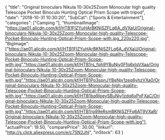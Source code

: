 {
	"title": "Original binoculars Nikula 10-30x25Zoom Monocular high quality Telescope Pocket Binoculo Hunting Optical Prism Scope with tripod",
	"date": "2018-10-31 10:30:20",
	"SubCat": ["Sports & Entertainment"],
	"categories": ["Camping "],
	"thumbnailImage": "https://ae01.alicdn.com/kf/HTB1FIZYuHArBKNjSZFLq6A_dVXaU/Original-binoculars-Nikula-10-30x25Zoom-Monocular-high-quality-Telescope-Pocket-Binoculo-Hunting-Optical-Prism-Scope-with.jpg_220x220.jpg",
	"BigImage": ["https://ae01.alicdn.com/kf/HTB1FIZYuHArBKNjSZFLq6A_dVXaU/Original-binoculars-Nikula-10-30x25Zoom-Monocular-high-quality-Telescope-Pocket-Binoculo-Hunting-Optical-Prism-Scope-with.jpg","https://ae01.alicdn.com/kf/HTB1rs_fph9YBuNjy0Ffq6xIsVXaa/Original-binoculars-Nikula-10-30x25Zoom-Monocular-high-quality-Telescope-Pocket-Binoculo-Hunting-Optical-Prism-Scope-with.jpg","https://ae01.alicdn.com/kf/HTB1Po3spnJYBeNjy1zeq6yhzVXa0/Original-binoculars-Nikula-10-30x25Zoom-Monocular-high-quality-Telescope-Pocket-Binoculo-Hunting-Optical-Prism-Scope-with.jpg","https://ae01.alicdn.com/kf/HTB1bq9IpeySBuNjy1zdq6xPxFXaC/Original-binoculars-Nikula-10-30x25Zoom-Monocular-high-quality-Telescope-Pocket-Binoculo-Hunting-Optical-Prism-Scope-with.jpg","https://ae01.alicdn.com/kf/HTB1rp99eRsmBKNjSZFFq6AT9VXaR/Original-binoculars-Nikula-10-30x25Zoom-Monocular-high-quality-Telescope-Pocket-Binoculo-Hunting-Optical-Prism-Scope-with.jpg"],
	"actualPrice": 19.50,
	"comparePrice": 30.00,
	"linkurl": "http://s.click.aliexpress.com/e/c7SN2JhI",
	"inStock": 63
}
